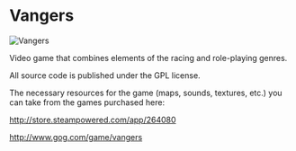 Vangers
=======
![Vangers](http://cdn.akamai.steamstatic.com/steam/apps/264080/header.jpg?t=1447359431)


 Video game that combines elements of the racing and role-playing genres.
 
 All source code is published under the GPL license.
 
 The necessary resources for the game (maps, sounds, textures, etc.) you can take from the games purchased here:
 
 http://store.steampowered.com/app/264080
 
 http://www.gog.com/game/vangers